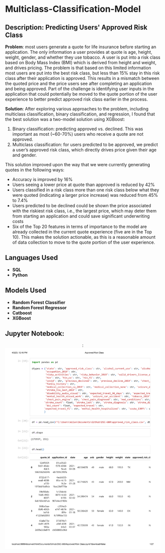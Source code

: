 # Multiclass-Classification-Model

<h2>Description: Predicting Users' Approved Risk Class</h2>
<p>
<b>Problem</b>: most users generate a quote for life insurance before starting an application.  The only information a user provides at quote is age, height, weight, gender, and whether they use tobacco.  A user is put into a risk class based on Body Mass Index (BMI) which is derived from height and weight, and drives pricing. The problem is that based on this limited information most users are put into the best risk class, but less than 15% stay in this risk class after their application is approved.  This results in a mismatch between the quoted price and the price users see after completing an application and being approved. Part of the challenge is identifying user inputs in the application that could potentially be moved to the quote portion of the user experience to better predict approved risk class earlier in the process.
</p>

<b>Solution</b>:
After exploring various approaches to the problem, including multiclass classification, binary classification, and regression, I found that the best solution was a two-model solution using XGBoost:
1.	Binary classification: predicting approved vs. declined.  This was important as most (~60-70%) users who receive a quote are not approved.  
2.	Multiclass classification: for users predicted to be approved, we predict a user’s approved risk class, which directly drives price given their age and gender.

This solution improved upon the way that we were currently generating quotes in the following ways: 
-	Accuracy is improved by 16%
-	Users seeing a lower price at quote than approved is reduced by 42%
-	Users classified in a risk class more than one risk class below what they were quoted (indicating a larger price increase) was reduced from 45%  to 7.4%
-	Users predicted to be declined could be shown the price associated with the riskiest risk class, i.e., the largest price, which may deter them from starting an application and could save significant underwriting costs
-	Six of the Top 20 features in terms of importance to the model are already collected in the current quote experience (five are in the Top 10).  This makes the solution actionable, as this is a reasonable amount of data collection to move to the quote portion of the user experience.

<h2>Languages Used</h2>

- <b>SQL</b> 
- <b>Python</b>

<h2>Models Used </h2>

- <b>Random Forest Classifier</b>
- <b>Random Forest Regressor</b>
- <b>Catboost</b>
- <b>XGBoost</b>

<h2>Jupyter Notebook:</h2>

<p align="center">
: <br/>
<img src="https://github.com/milansherman-usa/Multiclass-Classification-Model/blob/main/Approved%20Risk%20Class.pdf"/>
<br />
<br />


<!--
 ```diff
- text in red
+ text in green
! text in orange
# text in gray
@@ text in purple (and bold)@@
```
--!>
